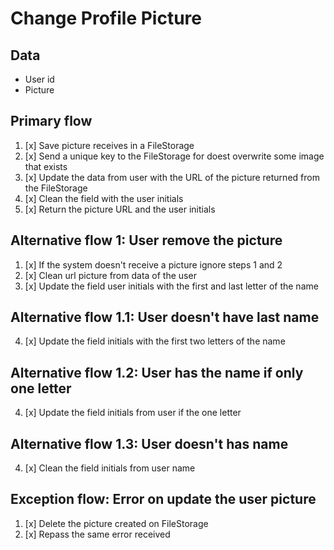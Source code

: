 # Change Profile Picture

## Data
* User id
* Picture

## Primary flow
1. [x] Save picture receives in a FileStorage
2. [x] Send a unique key to the FileStorage for doest overwrite some image that exists
3. [x] Update the data from user with the URL of the picture returned from the FileStorage
4. [x] Clean the field with the user initials
5. [x] Return the picture URL and the user initials

## Alternative flow 1: User remove the picture
1. [x] If the system doesn't receive a picture ignore steps 1 and 2
3. [x] Clean url picture from data of the user
4. [x] Update the field user initials with the first and last letter of the name

## Alternative flow 1.1: User doesn't have last name
4. [x] Update the field initials with the first two letters of the name

## Alternative flow 1.2: User has the name if only one letter
4. [x] Update the field initials from user if the one letter

## Alternative flow 1.3: User doesn't has name
4. [x] Clean the field initials from user name

## Exception flow: Error on update the user picture
1. [x] Delete the picture created on FileStorage
2. [x] Repass the same error received
